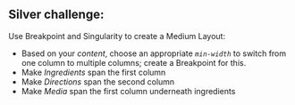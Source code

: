 ## Silver challenge:

<div class="large">
  <p>Use Breakpoint and Singularity to create a Medium Layout:</p>

  <ul>
    <li>Based on your <em>content</em>, choose an appropriate <em><code>min-width</code></em> to switch from one column to multiple columns; create a Breakpoint for this.</li>
    <li>Make <em>Ingredients</em> span the first column</li>
    <li>Make <em>Directions</em> span the second column</li>
    <li>Make <em>Media</em> span the first column underneath ingredients</li>
  </ul>
</div>
